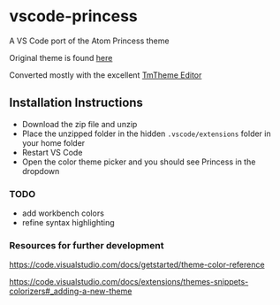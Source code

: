 # vscode-princess
A VS Code port of the Atom Princess theme

Original theme is found [here](https://atom.io/themes/princess-syntax)

Converted mostly with the excellent [TmTheme Editor](https://tmtheme-editor.herokuapp.com)

## Installation Instructions

- Download the zip file and unzip
- Place the unzipped folder in the hidden `.vscode/extensions` folder in your home folder
- Restart VS Code
- Open the color theme picker and you should see Princess in the dropdown

### TODO

- add workbench colors
- refine syntax highlighting

### Resources for further development

https://code.visualstudio.com/docs/getstarted/theme-color-reference

https://code.visualstudio.com/docs/extensions/themes-snippets-colorizers#_adding-a-new-theme
